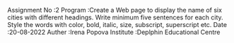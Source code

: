 
Assignment No :2
Program       :Create a Web page to display the name of six cities with different headings. Write minimum five sentences for each city. 
               Style the words with color, bold, italic, size, subscript, superscript etc.
Date          :20-08-2022
Auther        :Irena Popova
Institute     :Deplphin Educational Centre 
